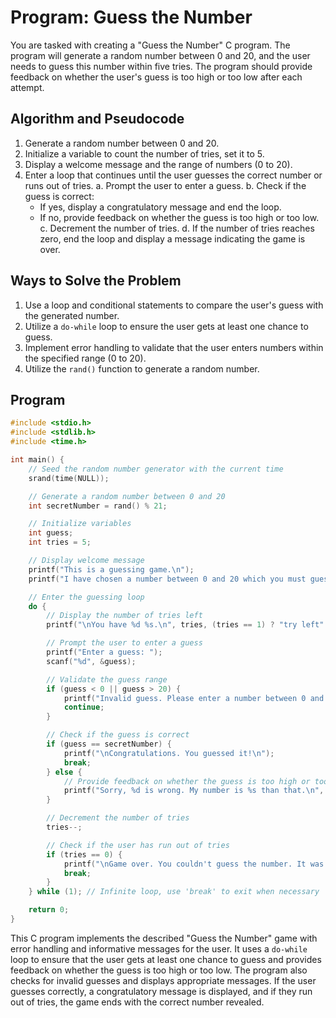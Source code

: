 # Program: Guess the Number

You are tasked with creating a "Guess the Number" C program. The program will generate a random number between 0 and 20,
and the user needs to guess this number within five tries. The program should provide feedback on whether the user's
guess is too high or too low after each attempt.

## Algorithm and Pseudocode

1. Generate a random number between 0 and 20.
2. Initialize a variable to count the number of tries, set it to 5.
3. Display a welcome message and the range of numbers (0 to 20).
4. Enter a loop that continues until the user guesses the correct number or runs out of tries.
   a. Prompt the user to enter a guess.
   b. Check if the guess is correct:
    - If yes, display a congratulatory message and end the loop.
    - If no, provide feedback on whether the guess is too high or too low.
      c. Decrement the number of tries.
      d. If the number of tries reaches zero, end the loop and display a message indicating the game is over.

## Ways to Solve the Problem

1. Use a loop and conditional statements to compare the user's guess with the generated number.
2. Utilize a `do-while` loop to ensure the user gets at least one chance to guess.
3. Implement error handling to validate that the user enters numbers within the specified range (0 to 20).
4. Utilize the `rand()` function to generate a random number.

## Program

```c
#include <stdio.h>
#include <stdlib.h>
#include <time.h>

int main() {
    // Seed the random number generator with the current time
    srand(time(NULL));

    // Generate a random number between 0 and 20
    int secretNumber = rand() % 21;

    // Initialize variables
    int guess;
    int tries = 5;

    // Display welcome message
    printf("This is a guessing game.\n");
    printf("I have chosen a number between 0 and 20 which you must guess.\n");

    // Enter the guessing loop
    do {
        // Display the number of tries left
        printf("\nYou have %d %s.\n", tries, (tries == 1) ? "try left" : "tries left");

        // Prompt the user to enter a guess
        printf("Enter a guess: ");
        scanf("%d", &guess);

        // Validate the guess range
        if (guess < 0 || guess > 20) {
            printf("Invalid guess. Please enter a number between 0 and 20.\n");
            continue;
        }

        // Check if the guess is correct
        if (guess == secretNumber) {
            printf("\nCongratulations. You guessed it!\n");
            break;
        } else {
            // Provide feedback on whether the guess is too high or too low
            printf("Sorry, %d is wrong. My number is %s than that.\n", guess, (guess < secretNumber) ? "greater" : "less");
        }

        // Decrement the number of tries
        tries--;

        // Check if the user has run out of tries
        if (tries == 0) {
            printf("\nGame over. You couldn't guess the number. It was %d.\n", secretNumber);
            break;
        }
    } while (1); // Infinite loop, use 'break' to exit when necessary

    return 0;
}
```

This C program implements the described "Guess the Number" game with error handling and informative messages for the
user. It uses a `do-while` loop to ensure that the user gets at least one chance to guess and provides feedback on
whether the guess is too high or too low. The program also checks for invalid guesses and displays appropriate messages.
If the user guesses correctly, a congratulatory message is displayed, and if they run out of tries, the game ends with
the correct number revealed.